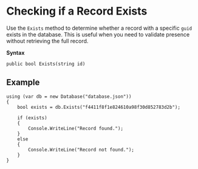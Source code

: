 # Checking if a Record Exists

Use the `Exists` method to determine whether a record with a specific `guid` exists in the database. This is useful when you need to validate presence without retrieving the full record.

**Syntax**

	public bool Exists(string id)

## Example

	using (var db = new Database("database.json"))
	{
		bool exists = db.Exists("f4411f8f1e824610a98f30d852783d2b");

		if (exists)
		{
			Console.WriteLine("Record found.");
		}
		else
		{
			Console.WriteLine("Record not found.");
		}
	}

